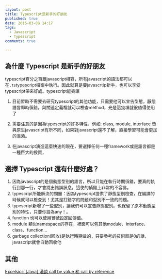 ```yaml
---
layout: post
title: Typescript是新手的好朋友
published: true
date: 2015-03-08 14:17
tags:
  - Javascript
  - Typescript
comments: true

---
```

## 為什麼 Typescript 是新手的好朋友

typescript百分之百跟javascript相容，所有javascript的語法都可以在`.ts`typescript檔案中執行。因此就算是要javascrtip新手，也可以享受typescript帶來好處。typescript能夠讓

1. 目前暫時不需要去研究typescript的其他功能，只需要他可以宣告型態，靜態語言即時偵錯，與關連定義檔就可以檢查method，光是這幾項就很值得使用了

1. 需要注意的是因為typescript的許多特性，例如: class, module, interface 皆與原生javascript有所不同，如果對javascript還不了解，直接學習可能會更加的混淆。

1. 在javascript演進這麼快速的現在，要選擇任何一種framework或是語言都是一種巨大的投資，

## 選擇 Typescript 還有什麼好處？

1. 因為javascript的是個動態型別的語言，所以只能在執行時期偵錯，要真的執行到那一行，才會跳出錯誤訊息，這使的偵錯上非常的不容易。
1. typescript所能解決的問題：因為typescript提供了靜態型別檢查，在編譯的時候就可以檢查到！尤其是打錯字的問題和型別不一致的問題。
1. typescript新增了一些型別，讓我們可以宣告靜態型別。也保留了原本動態型別的特性，只要你設為any！。
1. function 也可以使用冒號設定回傳值。
1. module 類似namespace的存在，裡面可以包其他module、interface、class、function...
1. garbage collection(回收)是執行時期做的，只要參考的技術器是0的話，javascript就會自動回收他


## 其他
[Excelsior: [Java] 淺談 call by value 和 call by reference](http://brownydev.blogspot.tw/2011/06/java-call-by-value-call-by-reference.html)